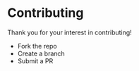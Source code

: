 # Contributing
Thank you for your interest in contributing!  
- Fork the repo  
- Create a branch  
- Submit a PR
